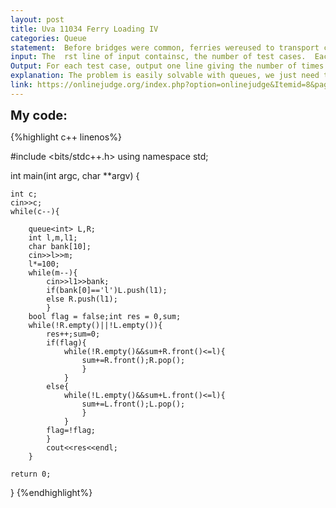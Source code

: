 ```yaml
---
layout: post
title: Uva 11034 Ferry Loading IV
categories: Queue
statement:  Before bridges were common, ferries wereused to transport cars across rivers.  Riverferries, unlike their larger cousins, run ona guide line and are powered by the river'scurrent.   Cars  drive  onto  the  ferry  fromone  end,  the  ferry  crosses  the  river,  andthe  cars  exit  from  the  other  end  of  theferry.There  is  anl-meter-long  ferry  thatcrosses the river.  A car may arrive at ei-ther river bank to be transported by theferry to the opposite bank. The ferry trav-els  continuously  back  and  forth  betweenthe banks so long as it is carrying a car orthere is at least one car waiting at eitherbank.  Whenever the ferry arrives at oneof the banks,  it unloads its cargo and loads up cars that are waiting to cross as long as they  t onits deck.  The cars are loaded in the order of their arrival; ferry's deck accommodates only one lane ofcars.  The ferry is initially on the left bank where it broke and it took quite some time to  x it.  In themeantime, lines of cars formed on both banks that await to cross the river.
input: The  rst line of input containsc, the number of test cases.  Each test case begins withl,m.mlinesfollow describing the cars that arrive in this order to be transported.  Each line gives the length of acar (in centimeters), and the bank at which the car arrives (`left' or `right').
Output: For each test case, output one line giving the number of times the ferry has to cross the river in orderto serve all waiting cars.
explanation: The problem is easily solvable with queues, we just need to simulate the process.First ,we create two queues for both banks and fill them with the length of the cars in centimetres waiting there.Then we just alternate between the banks taking as many cars as possible until there are no cars remaining on either bank.
link: https://onlinejudge.org/index.php?option=onlinejudge&Itemid=8&page=show_problem&problem=1975
---
```



<span style='font-size:20px;font-weight:bold'>My code:</span>

{%highlight c++ linenos%}

#include <bits/stdc++.h>
using namespace std;

int main(int argc, char **argv)
{
	
	int c;
	cin>>c;
	while(c--){
		
		queue<int> L,R;
		int l,m,l1;
		char bank[10];
		cin>>l>>m;
		l*=100;
		while(m--){
			cin>>l1>>bank;
			if(bank[0]=='l')L.push(l1);
			else R.push(l1);
			}
	    bool flag = false;int res = 0,sum;
	    while(!R.empty()||!L.empty()){
			res++;sum=0;
			if(flag){
				while(!R.empty()&&sum+R.front()<=l){
					sum+=R.front();R.pop();
					}
				}
			else{
				while(!L.empty()&&sum+L.front()<=l){
					sum+=L.front();L.pop();
					}
				}
			flag=!flag;
			}
			cout<<res<<endl;
		}
	
	return 0;
}
{%endhighlight%}
